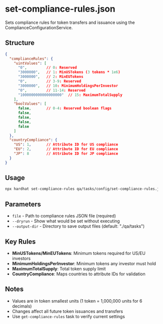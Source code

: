 # set-compliance-rules.json

Sets compliance rules for token transfers and issuance using the ComplianceConfigurationService.

## Structure
```json
{
  "complianceRules": {
    "uintValues": [
      "0",         // 0: Reserved
      "3000000",   // 1: MinUSTokens (3 tokens * 1e6)
      "3000000",   // 2: MinEUTokens
      "0",         // 3-9: Reserved
      "3000000",   // 10: MinimumHoldingsPerInvestor
      "0",         // 11-14: Reserved
      "1000000000000000000"  // 15: MaximumTotalSupply
    ],
    "boolValues": [
      false,       // 0-4: Reserved boolean flags
      false,
      false,
      false,
      false
    ]
  },
  "countryCompliance": {
    "US": 1,       // Attribute ID for US compliance
    "EU": 2,       // Attribute ID for EU compliance  
    "JP": 8        // Attribute ID for JP compliance
  }
}
```

## Usage
```bash
npx hardhat set-compliance-rules qa/tasks/config/set-compliance-rules.json --network sepolia
```

## Parameters
- `file` - Path to compliance rules JSON file (required)
- `--dryrun` - Show what would be set without executing
- `--output-dir` - Directory to save output files (default: "./qa/tasks")

## Key Rules
- **MinUSTokens/MinEUTokens**: Minimum tokens required for US/EU investors
- **MinimumHoldingsPerInvestor**: Minimum tokens any investor must hold
- **MaximumTotalSupply**: Total token supply limit
- **CountryCompliance**: Maps countries to attribute IDs for validation

## Notes
- Values are in token smallest units (1 token = 1,000,000 units for 6 decimals)
- Changes affect all future token issuances and transfers
- Use `get-compliance-rules` task to verify current settings

